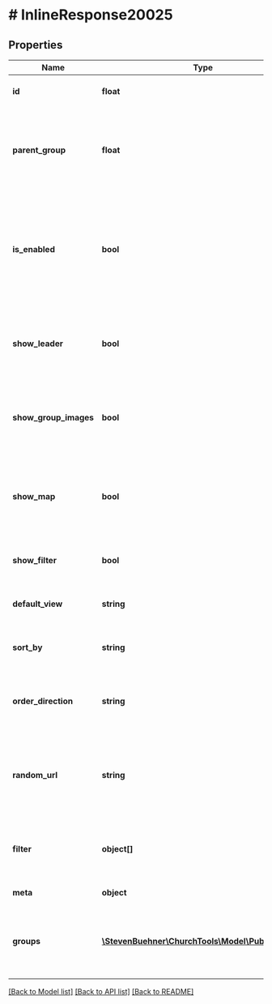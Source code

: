 # # InlineResponse20025

## Properties

Name | Type | Description | Notes
------------ | ------------- | ------------- | -------------
**id** | **float** | Group Homepage ID |
**parent_group** | **float** | ID of the parent group of all groups that should be displayed in the group homepage |
**is_enabled** | **bool** | Wheather the group homepage is enabled. Clients should not display the group homepage if it is not enabled. |
**show_leader** | **bool** | If true, the group homepage is set to display the leaders of each group. |
**show_group_images** | **bool** | If true, the group homepage is set to display group images. |
**show_map** | **bool** | If true, the group homepage is set to display an overview map of all groups. |
**show_filter** | **bool** | If true, selected filters are displayed. | [optional]
**default_view** | **string** | Type how groups are listed on the page. | [optional]
**sort_by** | **string** | Group field to sort list of groups by. | [optional]
**order_direction** | **string** | Direction if groups are sorted ascending or descending. | [optional]
**random_url** | **string** | The group homepage identifier (same as provided as hash request parameter). |
**filter** | **object[]** | Specifies all filters that can be applied for this group homepage. | [optional]
**meta** | **object** | Entity meta data |
**groups** | [**\StevenBuehner\ChurchTools\Model\PublicGroup[]**](PublicGroup.md) | Array of groups to be displayed on the group homepage. |

[[Back to Model list]](../../README.md#models) [[Back to API list]](../../README.md#endpoints) [[Back to README]](../../README.md)
